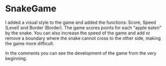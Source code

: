 # SnakeGame

I added a visual style to the game and added the functions: Score, Speed ​​(Level) and Border (Border). The game scores points for each "apple eaten" by the snake. You can also increase the speed of the game and add or remove a boundary where the snake cannot cross to the other side, making the game more difficult.

In the comments you can see the development of the game from the very beginning.
